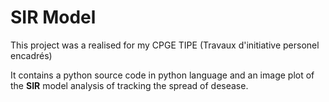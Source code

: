 # SIR Model
This project was a realised for my CPGE TIPE (Travaux d'initiative personel encadrés)


It contains a python source code in python language and an image plot of the **SIR** model analysis of tracking the spread of desease. 
